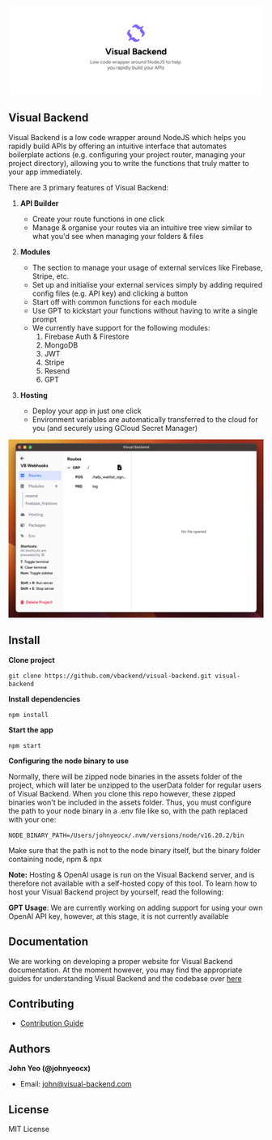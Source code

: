 ![Image Alt Text](assets/github-images/github_banner.png)
## Visual Backend

Visual Backend is a low code wrapper around NodeJS which helps you rapidly build APIs by offering an intuitive interface that automates boilerplate actions (e.g. configuring your project router, managing your project directory), allowing you to write the functions that truly matter to your app immediately.

There are 3 primary features of Visual Backend:

1. **API Builder**
	- Create your route functions in one click
	- Manage & organise your routes via an intuitive tree view similar to what you'd see when managing your folders & files

2. **Modules**
	- The section to manage your usage of external services like Firebase, Stripe, etc.
	- Set up and initialise your external services simply by adding required config files (e.g. API key) and clicking a button
	- Start off with common functions for each module
	- Use GPT to kickstart your functions without having to write a single prompt
	- We currently have support for the following modules:
		1. Firebase Auth & Firestore
		2. MongoDB
		3. JWT 
		4. Stripe
		5. Resend
		6. GPT

3. **Hosting**
	- Deploy your app in just one click
	- Environment variables are automatically transferred to the cloud for you (and securely using GCloud Secret Manager)


![Demo screenshot](assets/github-images/demo_screenshot.png)


## Install

**Clone project**

```
git clone https://github.com/vbackend/visual-backend.git visual-backend
```

**Install dependencies**

```
npm install
```

**Start the app**

```
npm start
```

**Configuring the node binary to use**

Normally, there will be zipped node binaries in the assets folder of the project, which will later be unzipped to the userData folder for regular users of Visual Backend. When you clone this repo however, these zipped binaries won't be included in the assets folder. Thus, you must configure the path to your node binary in a .env file like so, with the path replaced with your one:

```.env
NODE_BINARY_PATH=/Users/johnyeocx/.nvm/versions/node/v16.20.2/bin
```

Make sure that the path is not to the node binary itself, but the binary folder containing node, npm & npx

**Note:** Hosting & OpenAI usage is run on the Visual Backend server, and is therefore not available with a self-hosted copy of this tool. To learn how to host your Visual Backend project by yourself, read the following: 

**GPT Usage**: We are currently working on adding support for using your own OpenAI API key, however, at this stage, it is not currently available


## Documentation

We are working on developing a proper website for Visual Backend documentation. At the moment however, you may find the appropriate guides for understanding Visual Backend and the codebase over [here](https://github.com/vbackend/visual-backend/tree/main/docs/HOW_IT_WORKS.md)


## Contributing

- [Contribution Guide](https://github.com/vbackend/visual-backend/tree/main/CONTRIBUTIONS.md)


## Authors

**John Yeo (@johnyeocx)**
- Email: john@visual-backend.com

## License

MIT License
